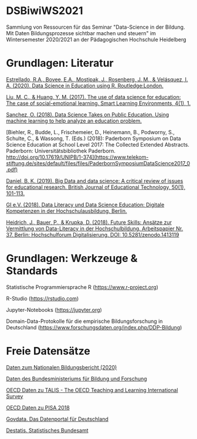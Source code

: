 # DSBiwiWS2021
 Sammlung von Ressourcen für das Seminar "Data-Science in der Bildung. Mit Daten Bildungsprozesse sichtbar machen und steuern" im Wintersemester 2020/2021 an der Pädagogischen Hochschule Heidelberg

# Grundlagen: Literatur
[Estrellado, R.A., Bovee, E.A., Mostipak, J., Rosenberg, J. M., & Velásquez, I. A. (2020). Data Science in Education using R. Routledge:London.](https://datascienceineducation.com)

[Liu, M. C., & Huang, Y. M. (2017). The use of data science for education: The case of social-emotional learning. Smart Learning Environments, 4(1), 1.](https://slejournal.springeropen.com/articles/10.1186/s40561-016-0040-4)

[Sanchez, O. (2018). Data Science Takes on Public Education. Using machine learning to help analyze an education problem.](https://towardsdatascience.com/data-science-takes-on-public-education-f432910ea9f0)

[Biehler, R., Budde, L., Frischemeier, D., Heinemann, B., Podworny, S., Schulte, C., & Wassong, T. (Eds.) (2018): Paderborn Symposium on Data Science Education at School Level 2017: The Collected Extended Abstracts. Paderborn: Universitätsbibliothek Paderborn. http://doi.org/10.17619/UNIPB/1-374](https://www.telekom-stiftung.de/sites/default/files/files/PaderbornSymposiumDataScience2017_0.pdf)

[Daniel, B. K. (2019). Big Data and data science: A critical review of issues for educational research. British Journal of Educational Technology, 50(1), 101-113.](https://onlinelibrary.wiley.com/doi/abs/10.1111/bjet.12595)

[GI e.V. (2018). Data Literacy und Data Science Education: Digitale Kompetenzen in der Hochschulausbildung. Berlin.](https://gi.de/fileadmin/GI/Hauptseite/Aktuelles/Aktionen/Data_Literacy/GI_DataScience_2018-04-20_FINAL.pdf)

[Heidrich, J., Bauer, P., & Krupka, D. (2018). Future Skills: Ansätze zur Vermittlung von Data-Literacy in der Hochschulbildung.  Arbeitspapier Nr. 37. Berlin: Hochschulforum Digitalisierung. DOI: 10.5281/zenodo.1413119](https://hochschulforumdigitalisierung.de/sites/default/files/dateien/HFD_AP_Nr37_DALI_Studie.pdf)

# Grundlagen: Werkzeuge & Standards
Statistische Programmiersprache R (https://www.r-project.org)

R-Studio (https://rstudio.com)

Jupyter-Notebooks (https://jupyter.org)

Domain-Data-Protokolle für die empirische Bildungsforschung in Deutschland (https://www.forschungsdaten.org/index.php/DDP-Bildung)


# Freie Datensätze

[Daten zum Nationalen Bildungsbericht (2020)](https://www.bildungsbericht.de/de/datengrundlagen/daten-2020)

[Daten des Bundesministeriums für Bildung und Forschung](https://www.datenportal.bmbf.de/portal/de/K2.html)

[OECD Daten zu TALIS - The OECD Teaching and Learning International Survey](http://www.oecd.org/education/talis/talis-2018-data.htm)

[OECD Daten zu PISA 2018](https://www.oecd.org/pisa/data/2018database/#d.en.516012)

[Govdata. Das Datenportal für Deutschland](https://www.govdata.de/web/guest/suchen/-/searchresult/q//f/groups%3Aeduc%2C)

[Destatis. Statistisches Bundesamt](https://www-genesis.destatis.de/genesis/online?operation=themes&levelindex=0&levelid=1593405666871&code=21#abreadcrumb)